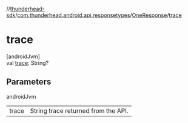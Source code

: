 //[thunderhead-sdk](../../../index.md)/[com.thunderhead.android.api.responsetypes](../index.md)/[OneResponse](index.md)/[trace](trace.md)

# trace

[androidJvm]\
val [trace](trace.md): String?

## Parameters

androidJvm

| | |
|---|---|
| trace | String trace returned from the API. |
